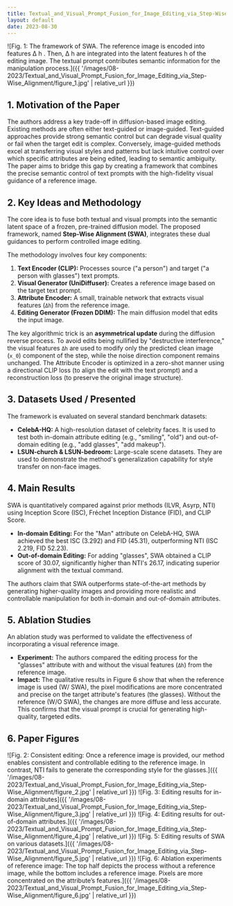```yaml
---
title: Textual_and_Visual_Prompt_Fusion_for_Image_Editing_via_Step-Wise_Alignment
layout: default
date: 2023-08-30
---
```

![Fig. 1: The framework of SWA. The reference image is encoded into features ∆ h . Then, ∆ h are integrated into the latent features h of the editing image. The textual prompt contributes semantic information for the manipulation process.]({{ '/images/08-2023/Textual_and_Visual_Prompt_Fusion_for_Image_Editing_via_Step-Wise_Alignment/figure_1.jpg' | relative_url }})
## 1. Motivation of the Paper
The authors address a key trade-off in diffusion-based image editing. Existing methods are often either text-guided or image-guided. Text-guided approaches provide strong semantic control but can degrade visual quality or fail when the target edit is complex. Conversely, image-guided methods excel at transferring visual styles and patterns but lack intuitive control over which specific attributes are being edited, leading to semantic ambiguity. The paper aims to bridge this gap by creating a framework that combines the precise semantic control of text prompts with the high-fidelity visual guidance of a reference image.

## 2. Key Ideas and Methodology
The core idea is to fuse both textual and visual prompts into the semantic latent space of a frozen, pre-trained diffusion model. The proposed framework, named **Step-Wise Alignment (SWA)**, integrates these dual guidances to perform controlled image editing.

The methodology involves four key components:
1.  **Text Encoder (CLIP):** Processes source ("a person") and target ("a person with glasses") text prompts.
2.  **Visual Generator (UniDiffuser):** Creates a reference image based on the target text prompt.
3.  **Attribute Encoder:** A small, trainable network that extracts visual features (`Δh`) from the reference image.
4.  **Editing Generator (Frozen DDIM):** The main diffusion model that edits the input image.

The key algorithmic trick is an **asymmetrical update** during the diffusion reverse process. To avoid edits being nullified by "destructive interference," the visual features `Δh` are used to modify only the predicted clean image (`x_0`) component of the step, while the noise direction component remains unchanged. The Attribute Encoder is optimized in a zero-shot manner using a directional CLIP loss (to align the edit with the text prompt) and a reconstruction loss (to preserve the original image structure).

## 3. Datasets Used / Presented
The framework is evaluated on several standard benchmark datasets:
-   **CelebA-HQ:** A high-resolution dataset of celebrity faces. It is used to test both in-domain attribute editing (e.g., "smiling", "old") and out-of-domain editing (e.g., "add glasses", "add makeup").
-   **LSUN-church & LSUN-bedroom:** Large-scale scene datasets. They are used to demonstrate the method's generalization capability for style transfer on non-face images.

## 4. Main Results
SWA is quantitatively compared against prior methods (ILVR, Asyrp, NTI) using Inception Score (ISC), Fréchet Inception Distance (FID), and CLIP Score.
-   **In-domain Editing:** For the "Man" attribute on CelebA-HQ, SWA achieved the best ISC (3.292) and FID (45.31), outperforming NTI (ISC 2.219, FID 52.23).
-   **Out-of-domain Editing:** For adding "glasses", SWA obtained a CLIP score of 30.07, significantly higher than NTI's 26.17, indicating superior alignment with the textual command.

The authors claim that SWA outperforms state-of-the-art methods by generating higher-quality images and providing more realistic and controllable manipulation for both in-domain and out-of-domain attributes.

## 5. Ablation Studies
An ablation study was performed to validate the effectiveness of incorporating a visual reference image.
-   **Experiment:** The authors compared the editing process for the "glasses" attribute with and without the visual features (`Δh`) from the reference image.
-   **Impact:** The qualitative results in Figure 6 show that when the reference image is used (W/ SWA), the pixel modifications are more concentrated and precise on the target attribute's features (the glasses). Without the reference (W/O SWA), the changes are more diffuse and less accurate. This confirms that the visual prompt is crucial for generating high-quality, targeted edits.

## 6. Paper Figures
![Fig. 2: Consistent editing: Once a reference image is provided, our method enables consistent and controllable editing to the reference image. In contrast, NTI fails to generate the corresponding style for the glasses.]({{ '/images/08-2023/Textual_and_Visual_Prompt_Fusion_for_Image_Editing_via_Step-Wise_Alignment/figure_2.jpg' | relative_url }})
![Fig. 3: Editing results for in-domain attributes]({{ '/images/08-2023/Textual_and_Visual_Prompt_Fusion_for_Image_Editing_via_Step-Wise_Alignment/figure_3.jpg' | relative_url }})
![Fig. 4: Editing results for out-of-domain attributes.]({{ '/images/08-2023/Textual_and_Visual_Prompt_Fusion_for_Image_Editing_via_Step-Wise_Alignment/figure_4.jpg' | relative_url }})
![Fig. 5: Editing results of SWA on various datasets.]({{ '/images/08-2023/Textual_and_Visual_Prompt_Fusion_for_Image_Editing_via_Step-Wise_Alignment/figure_5.jpg' | relative_url }})
![Fig. 6: Ablation experiments of reference image: The top half depicts the process without a reference image, while the bottom includes a reference image. Pixels are more concentrated on the attribute’s features.]({{ '/images/08-2023/Textual_and_Visual_Prompt_Fusion_for_Image_Editing_via_Step-Wise_Alignment/figure_6.jpg' | relative_url }})

